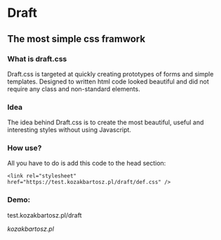 # Draft
## The most simple css framwork
### What is draft.css
Draft.css is targeted at quickly creating prototypes of forms and simple templates. Designed to written html code looked beautiful and did not require any class and non-standard elements.

### Idea
The idea behind Draft.css is to create the most beautiful, useful and interesting styles without using Javascript.

### How use?
All you have to do is add this code to the head section:

`<link rel="stylesheet" href="https://test.kozakbartosz.pl/draft/def.css" />`


### Demo:
test.kozakbartosz.pl/draft

*kozakbartosz.pl*
